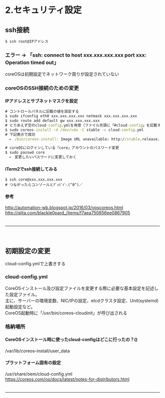 # 2.セキュリティ設定

## ssh接続
```cmd
$ ssh root@IPアドレス
```

### エラー → 「ssh: connect to host xxx.xxx.xxx.xxx port xxx: Operation timed out」
coreOSは初期設定でネットワーク周りが設定されていない
　  
### coreOSのSSH接続のための変更
#### IPアドレスとサブネットマスクを設定
```cmd
# コントロールパネルに記載の値を設定する
$ sudo ifconfig eth0 xxx.xxx.xxx.xxx netmask xxx.xxx.xxx.xxx
$ sudo route add default gw xxx.xxx.xxx.xxx
# とりあえず空のcloud-config.ymlを用意（ファイル先頭に「#cloud-config」を記載する）してcoreOSをインストール
$ sudo coreos-install -d /dev/vda -C stable -c cloud-config.yml
# 下記表示で成功
　→　/bin/coreos-install: Image URL unavailable: http://stable.release.core-os.net/amd64-usr/444.5.0/coreos_production_image.bin.bz2

# coreOSにログインしている「core」アカウントのパスワード変更
$ sudo passwd core
　→　変更したいパスワードに変更しておく
```
#### iTerm2でssh接続してみる
```
$ ssh core@xxx.xxx.xxx.xxx
# つながったらコンソールとｸﾞｯﾊﾞｲ＼(^0^)／
```
#### 参考
http://automation-wb.blogspot.jp/2016/03/vpscoreos.html  
http://qiita.com/blackle0pard_/items/f7aea750856ee0867905  
　  
- - - 
　  
## 初期設定の変更
cloud-config.ymlで上書きする  

### cloud-config.yml
CoreOSインストール及び設定ファイルを変更する際に必要な基本設定を記述した設定ファイル。  
主に、サーバーの環境変数、NIC/IPの設定、etcdクラスタ設定、Unit(systemd)起動設定など。  
CoreOS起動時に「/usr/bin/coreos-cloudinit」が呼び出される  

### 格納場所

#### CoreOSインストール時に使ったcloud-configはどこに行ったの？()
/var/lib/coreos-install/user_data

#### プラットフォーム固有の設定
/usr/share/oem/cloud-config.yml  
https://coreos.com/os/docs/latest/notes-for-distributors.html  
　  
- - - 
